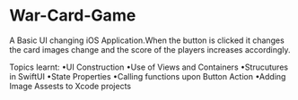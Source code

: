 # War-Card-Game

A Basic UI changing iOS Application.When the button is clicked it changes the card images change and the score of the players increases accordingly.


Topics learnt:
•UI Construction
•Use of Views and Containers
•Strucutures in SwiftUI
•State Properties
•Calling functions upon Button Action
•Adding Image Assests to Xcode projects

